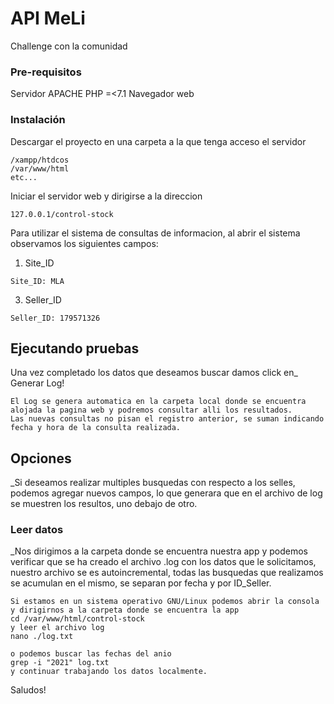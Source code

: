 # API MeLi

Challenge con la comunidad


### Pre-requisitos 

Servidor APACHE
PHP =<7.1
Navegador web




### Instalación 

Descargar el proyecto en una carpeta a la que tenga acceso el servidor
```
/xampp/htdcos 
/var/www/html
etc...
```
Iniciar el servidor web y dirigirse a la direccion 

```
127.0.0.1/control-stock
```

Para utilizar el sistema de consultas de informacion, al abrir el sistema observamos los siguientes campos:
1) Site_ID
```
Site_ID: MLA
```
3) Seller_ID
```
Seller_ID: 179571326
```

## Ejecutando pruebas 

Una vez completado los datos que deseamos buscar damos click en_ Generar Log!

```
El Log se genera automatica en la carpeta local donde se encuentra alojada la pagina web y podremos consultar alli los resultados.
Las nuevas consultas no pisan el registro anterior, se suman indicando fecha y hora de la consulta realizada.
```

## Opciones 

_Si deseamos realizar multiples busquedas con respecto a los selles, podemos agregar nuevos campos, lo que generara que en el archivo de log
se muestren los resultos, uno debajo de otro.

### Leer datos

_Nos dirigimos a la carpeta donde se encuentra nuestra app y podemos verificar que se ha creado el archivo .log con los datos que le solicitamos, nuestro archivo se es autoincremental, todas las busquedas que realizamos se acumulan en el mismo, se separan por fecha y por ID_Seller.

```
Si estamos en un sistema operativo GNU/Linux podemos abrir la consola y dirigirnos a la carpeta donde se encuentra la app
cd /var/www/html/control-stock
y leer el archivo log 
nano ./log.txt

o podemos buscar las fechas del anio
grep -i "2021" log.txt
y continuar trabajando los datos localmente.
```

Saludos!

